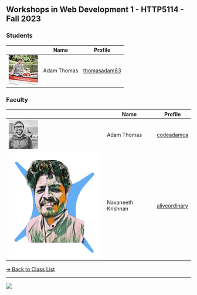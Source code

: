 <style>@import url("//readme.codeadam.ca/readme.css");</style>

## Workshops in Web Development 1 - HTTP5114 - Fall 2023

### Students

|                                          | Name        | Profile                               |
| ---------------------------------------- | ----------- | ------------------------------------- |
| ![thomasadam83](images/thomasadam83.jpg) | Adam Thomas | [thomasadam83](students/thomasadam83) |

### Faculty

|                                                 | Name               | Profile                                          |
| ----------------------------------------------- | ------------------ | ------------------------------------------------ |
| ![Adam Thomas](images/codeadamca.png)           | Adam Thomas        | [codeadamca](faculty/codeadamca)                 |
| ![Navaneeth Krishnan](images/aliveordinary.png) | Navaneeth Krishnan | [aliveordinary](students/aliveordinary.markdown) |

[&#10132; Back to Class List](/)

---

<a href="https://brickmmo.com">
<img src="https://brickmmo.com/images/brickmmo-logo-horizontal.jpg" width="100">
</a>
